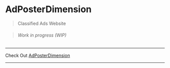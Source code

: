 # AdPosterDimension
> Classified Ads Website

>###### Work in progress (WIP)
___
Check Out [AdPosterDimension]
___

[AdPosterDimension]: http://adposterdimension.azurewebsites.net/
